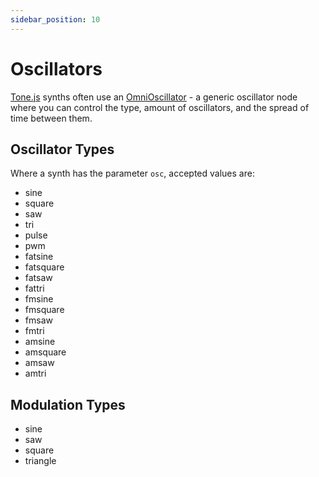 ```yaml
---
sidebar_position: 10
---
```


# Oscillators
[Tone.js](https://tonejs.github.io/) synths often use an [OmniOscillator](https://tonejs.github.io/docs/14.7.77/OmniOscillator) - a generic oscillator node where you can control the type, amount of oscillators, and the spread of time between them. 

## Oscillator Types
Where a synth has the parameter `osc`, accepted values are:
* sine
* square
* saw
* tri
* pulse
* pwm
* fatsine
* fatsquare
* fatsaw
* fattri
* fmsine
* fmsquare
* fmsaw
* fmtri
* amsine
* amsquare
* amsaw
* amtri

## Modulation Types
* sine
* saw
* square
* triangle